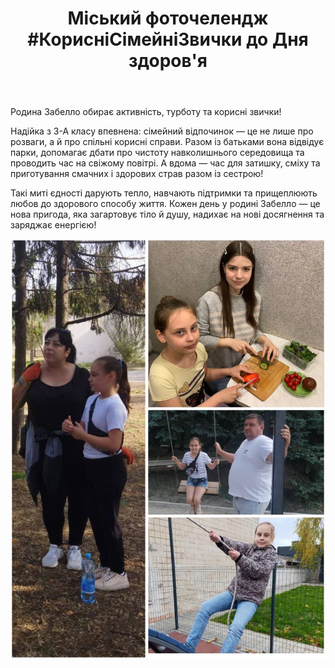 ﻿---
title: "Міський фоточелендж #КорисніСімейніЗвички до Дня здоров'я"
---

Родина Забелло обирає активність, турботу та корисні звички!

Надійка з 3-А класу впевнена: сімейний відпочинок — це не лише про розваги, а й про спільні корисні справи. Разом із батьками вона відвідує парки, допомагає дбати про чистоту навколишнього середовища та проводить час на свіжому повітрі. А вдома — час для затишку, сміху та приготування смачних і здорових страв разом із сестрою!

Такі миті єдності дарують тепло, навчають підтримки та прищеплюють любов до здорового способу життя. Кожен день у родині Забелло — це нова пригода, яка загартовує тіло й душу, надихає на нові досягнення та заряджає енергією!

![](1.jpg)